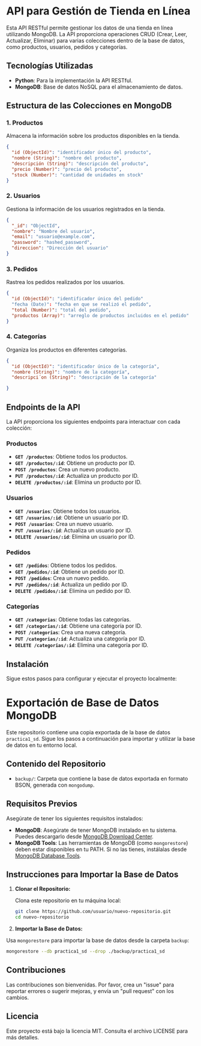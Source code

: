 # API para Gestión de Tienda en Línea

Esta API RESTful permite gestionar los datos de una tienda en línea utilizando MongoDB. La API proporciona operaciones CRUD (Crear, Leer, Actualizar, Eliminar) para varias colecciones dentro de la base de datos, como productos, usuarios, pedidos y categorías.

## Tecnologías Utilizadas

- **Python**: Para la implementación la API RESTful.
- **MongoDB**: Base de datos NoSQL para el almacenamiento de datos.

## Estructura de las Colecciones en MongoDB

### 1. **Productos**

Almacena la información sobre los productos disponibles en la tienda.

```json
{
  "id (ObjectId)": "identificador único del producto",
  "nombre (String)": "nombre del producto",
  "descripción (String)": "descripción del producto",
  "precio (Number)": "precio del producto",
  "stock (Number)": "cantidad de unidades en stock"
}
```

### 2. **Usuarios**
Gestiona la información de los usuarios registrados en la tienda.

```json
{
  "_id": "ObjectId",
  "nombre": "Nombre del usuario",
  "email": "usuario@example.com",
  "password": "hashed_password",
  "direccion": "Dirección del usuario"
}
```

### **3. Pedidos**
Rastrea los pedidos realizados por los usuarios.

```json
{
  "id (ObjectId)": "identificador único del pedido"
  "fecha (Date)": "fecha en que se realizó el pedido",
  "total (Number)": "total del pedido",
  "productos (Array)": "arreglo de productos incluidos en el pedido"
}
```

### **4. Categorías**
Organiza los productos en diferentes categorías.

```json
{
  "id (ObjectId)": "identificador único de la categoría",
  "nombre (String)": "nombre de la categoría",
  "descripci´on (String)": "descripción de la categoría"

}
```

## Endpoints de la API

La API proporciona los siguientes endpoints para interactuar con cada colección:

### **Productos**

- **`GET /productos`**: Obtiene todos los productos.
- **`GET /productos/:id`**: Obtiene un producto por ID.
- **`POST /productos`**: Crea un nuevo producto.
- **`PUT /productos/:id`**: Actualiza un producto por ID.
- **`DELETE /productos/:id`**: Elimina un producto por ID.

### **Usuarios**

- **`GET /usuarios`**: Obtiene todos los usuarios.
- **`GET /usuarios/:id`**: Obtiene un usuario por ID.
- **`POST /usuarios`**: Crea un nuevo usuario.
- **`PUT /usuarios/:id`**: Actualiza un usuario por ID.
- **`DELETE /usuarios/:id`**: Elimina un usuario por ID.

### **Pedidos**

- **`GET /pedidos`**: Obtiene todos los pedidos.
- **`GET /pedidos/:id`**: Obtiene un pedido por ID.
- **`POST /pedidos`**: Crea un nuevo pedido.
- **`PUT /pedidos/:id`**: Actualiza un pedido por ID.
- **`DELETE /pedidos/:id`**: Elimina un pedido por ID.

### **Categorías**

- **`GET /categorias`**: Obtiene todas las categorías.
- **`GET /categorias/:id`**: Obtiene una categoría por ID.
- **`POST /categorias`**: Crea una nueva categoría.
- **`PUT /categorias/:id`**: Actualiza una categoría por ID.
- **`DELETE /categorias/:id`**: Elimina una categoría por ID.


## Instalación

Sigue estos pasos para configurar y ejecutar el proyecto localmente:
# Exportación de Base de Datos MongoDB

Este repositorio contiene una copia exportada de la base de datos `practica1_sd`. Sigue los pasos a continuación para importar y utilizar la base de datos en tu entorno local.

## Contenido del Repositorio

- `backup/`: Carpeta que contiene la base de datos exportada en formato BSON, generada con `mongodump`.

## Requisitos Previos

Asegúrate de tener los siguientes requisitos instalados:

- **MongoDB**: Asegúrate de tener MongoDB instalado en tu sistema. Puedes descargarlo desde [MongoDB Download Center](https://www.mongodb.com/try/download/community).
- **MongoDB Tools**: Las herramientas de MongoDB (como `mongorestore`) deben estar disponibles en tu PATH. Si no las tienes, instálalas desde [MongoDB Database Tools](https://www.mongodb.com/try/download/database-tools).

## Instrucciones para Importar la Base de Datos

1. **Clonar el Repositorio:**

   Clona este repositorio en tu máquina local:

   ```bash
   git clone https://github.com/usuario/nuevo-repositorio.git
   cd nuevo-repositorio
   ```
2. **Importar la Base de Datos:**

Usa `mongorestore` para importar la base de datos desde la carpeta `backup`:

```bash
mongorestore --db practica1_sd --drop ./backup/practica1_sd
```


## Contribuciones
Las contribuciones son bienvenidas. Por favor, crea un "issue" para reportar errores o sugerir mejoras, y envía un "pull request" con los cambios.

## Licencia
Este proyecto está bajo la licencia MIT. Consulta el archivo LICENSE para más detalles.


